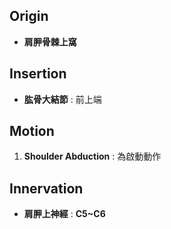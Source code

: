 ## Origin
* **肩胛骨棘上窩**
## Insertion
* **肱骨大結節** : 前上端
## Motion
1. **Shoulder Abduction** : 為啟動動作
## Innervation
* **肩胛上神經** : **C5~C6**